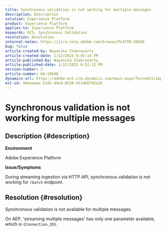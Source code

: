```yaml
---
title: Synchronous validation is not working for multiple messages
description: Description
solution: Experience Platform
product: Experience Platform
applies-to: Experience Platform
keywords: KCS, Synchronous Validation
resolution: Resolution
internal-notes: https://jira.corp.adobe.com/browse/PLATIR-20830
bug: false
article-created-by: Nayanika Chakravarty
article-created-date: 1/12/2023 6:43:14 PM
article-published-by: Nayanika Chakravarty
article-published-date: 1/12/2023 6:52:12 PM
version-number: 2
article-number: KA-19680
dynamics-url: https://adobe-ent.crm.dynamics.com/main.aspx?forceUCI=1&pagetype=entityrecord&etn=knowledgearticle&id=f7d460f5-a892-ed11-aad1-6045bd006c82
exl-id: 9beeaaee-23d1-49c8-8530-4314b6792a26
---
```

# Synchronous validation is not working for multiple messages

## Description {#description}


<b>Environment</b>

Adobe Experience Platform

<b>Issue/Symptoms</b>

During streaming ingestion via HTTP API, synchronous validation is not working for `/batch` endpoint.


## Resolution {#resolution}


Synchronous validation is not available for multiple messages.

On AEP, 'streaming multiple messages' has only one parameter available, which is `{Connection_ID}`.

